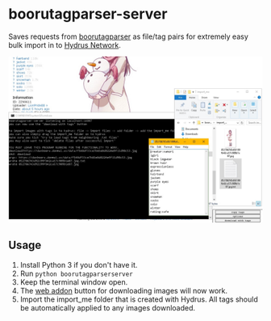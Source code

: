 # boorutagparser-server

Saves requests from [boorutagparser](https://github.com/jetboom/boorutagparser) as file/tag pairs for extremely easy bulk import in to [Hydrus Network](https://github.com/hydrusnetwork/hydrus).

![](https://raw.githubusercontent.com/JetBoom/boorutagparser-server/master/docs/boorutagparser-server.jpg)

## Usage

1. Install Python 3 if you don't have it.
2. Run `python boorutagparserserver`
3. Keep the terminal window open.
4. The [web addon](https://github.com/jetboom/boorutagparser) button for downloading images will now work.
5. Import the import_me folder that is created with Hydrus. All tags should be automatically applied to any images downloaded.
